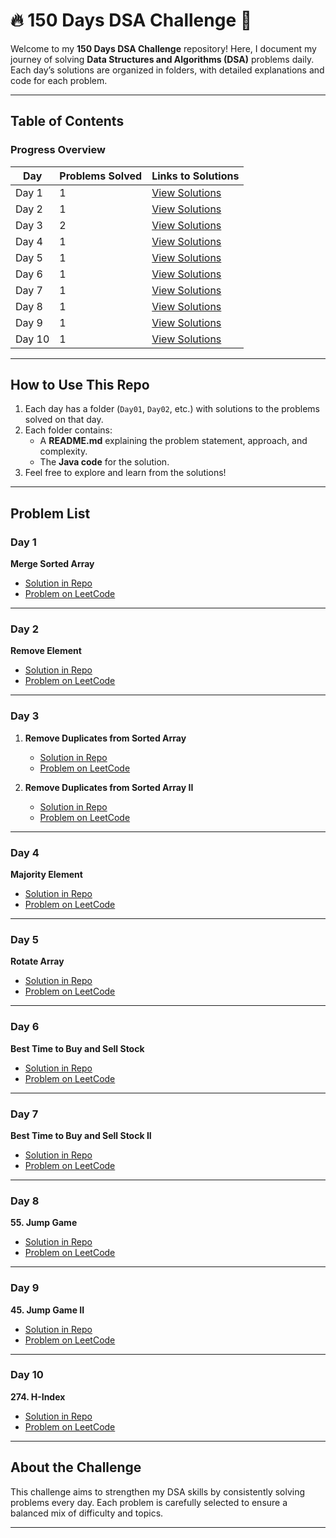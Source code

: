 # **🔥 150 Days DSA Challenge 🚀**

Welcome to my **150 Days DSA Challenge** repository! Here, I document my journey of solving **Data Structures and Algorithms (DSA)** problems daily. Each day’s solutions are organized in folders, with detailed explanations and code for each problem.

---

## **Table of Contents**
### **Progress Overview**
| Day        | Problems Solved | Links to Solutions |  
|------------|-----------------|--------------------|  
| Day 1      | 1               | [View Solutions](#day-1)  |  
| Day 2      | 1               | [View Solutions](#day-2)  |  
| Day 3      | 2               | [View Solutions](#day-3)  |  
| Day 4      | 1               | [View Solutions](#day-4)  |  
| Day 5      | 1               | [View Solutions](#day-5)  |  
| Day 6      | 1               | [View Solutions](#day-6)  |  
| Day 7      | 1               | [View Solutions](#day-7)  |  
| Day 8      | 1               | [View Solutions](#day-8)  |  
| Day 9      | 1               | [View Solutions](#day-9)  |  
| Day 10     | 1               | [View Solutions](#day-10) |  

---

## **How to Use This Repo**
1. Each day has a folder (`Day01`, `Day02`, etc.) with solutions to the problems solved on that day.
2. Each folder contains:
   - A **README.md** explaining the problem statement, approach, and complexity.
   - The **Java code** for the solution.
3. Feel free to explore and learn from the solutions!

---

## **Problem List**

### **Day 1**
**Merge Sorted Array**
   - [Solution in Repo](./src/Day01/)
   - [Problem on LeetCode](https://leetcode.com/problems/merge-sorted-array/solutions/6314929/the-most-optimal-in-place-solution-to-me-cg9o/)
---

### **Day 2**

**Remove Element**
   - [Solution in Repo](./src/Day02)
   - [Problem on LeetCode](https://leetcode.com/problems/remove-element/solutions/6320041/efficient-in-place-solution-to-remove-el-rxii/)
---

### **Day 3**
1. **Remove Duplicates from Sorted Array**
   - [Solution in Repo](./src/Day03/)
   - [Problem on LeetCode](https://leetcode.com/problems/remove-duplicates-from-sorted-array-ii/solutions/6324394/removing-duplicates-allowing-up-to-two-o-atm1/)

2. **Remove Duplicates from Sorted Array II**
   - [Solution in Repo](./src/Day03/)
   - [Problem on LeetCode](https://leetcode.com/problems/remove-duplicates-from-sorted-array/solutions/6324416/removing-duplicates-from-sorted-array-mi-4yf2/)


---

### **Day 4**
**Majority Element**
   - [Solution in Repo](./src/Day04/)
   - [Problem on LeetCode](https://leetcode.com/problems/majority-element/solutions/6328675/efficient-solution-for-finding-the-major-6ko7)


---

### **Day 5**
**Rotate Array**
   - [Solution in Repo](./src/Day05/)
   - [Problem on LeetCode](https://leetcode.com/problems/rotate-array/solutions/6330614/rotate-array-efficiently-in-o-n-on-optim-49f1)


---

### **Day 6**

**Best Time to Buy and Sell Stock**
   - [Solution in Repo](./src/Day04/)
   - [Problem on LeetCode](https://leetcode.com/problems/best-time-to-buy-and-sell-stock/solutions/6335225/maximize-stock-profit-in-on-optimal-solu-opda)



---

### **Day 7**
**Best Time to Buy and Sell Stock II**
   - [Solution in Repo](./src/Day07/)
   - [Problem on LeetCode](https://leetcode.com/problems/best-time-to-buy-and-sell-stock-ii/solutions/6339645/maximize-stock-profit-with-unlimited-tra-ysa0)

---
### **Day 8**
**55. Jump Game**
   - [Solution in Repo](./src/Day08/)
   - [Problem on LeetCode](https://leetcode.com/problems/jump-game/solutions/6344356/can-you-jump-to-the-last-index-in-o-n-optimal-solution)

---
### **Day 9**
**45. Jump Game II**
   - [Solution in Repo](./src/Day09/)
   - [Problem on LeetCode](https://leetcode.com/problems/jump-game-ii/solutions/6348163/jump-to-the-last-index-with-minimal-jumps-in-o-n-optimal-solution)

---
### **Day 10**
**274. H-Index**
   - [Solution in Repo](./src/Day10/)
   - [Problem on LeetCode](https://leetcode.com/problems/h-index/solutions/6352431/jump-to-the-last-index-with-minimal-jump-fsyb)

---


## **About the Challenge**
This challenge aims to strengthen my DSA skills by consistently solving problems every day. Each problem is carefully selected to ensure a balanced mix of difficulty and topics.

---
